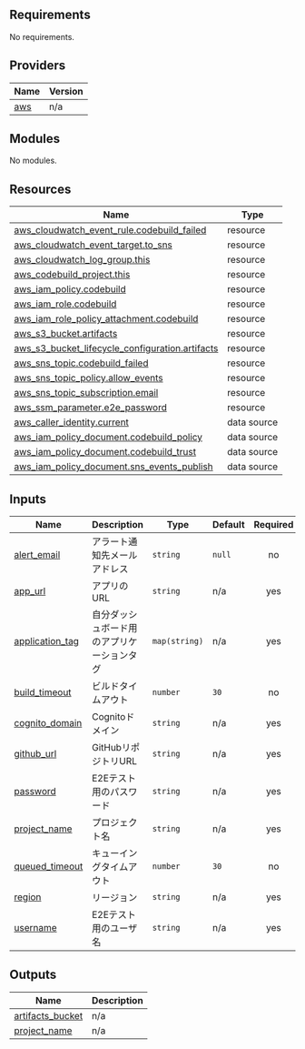 <!-- BEGIN_TF_DOCS -->
## Requirements

No requirements.

## Providers

| Name | Version |
|------|---------|
| <a name="provider_aws"></a> [aws](#provider\_aws) | n/a |

## Modules

No modules.

## Resources

| Name | Type |
|------|------|
| [aws_cloudwatch_event_rule.codebuild_failed](https://registry.terraform.io/providers/hashicorp/aws/latest/docs/resources/cloudwatch_event_rule) | resource |
| [aws_cloudwatch_event_target.to_sns](https://registry.terraform.io/providers/hashicorp/aws/latest/docs/resources/cloudwatch_event_target) | resource |
| [aws_cloudwatch_log_group.this](https://registry.terraform.io/providers/hashicorp/aws/latest/docs/resources/cloudwatch_log_group) | resource |
| [aws_codebuild_project.this](https://registry.terraform.io/providers/hashicorp/aws/latest/docs/resources/codebuild_project) | resource |
| [aws_iam_policy.codebuild](https://registry.terraform.io/providers/hashicorp/aws/latest/docs/resources/iam_policy) | resource |
| [aws_iam_role.codebuild](https://registry.terraform.io/providers/hashicorp/aws/latest/docs/resources/iam_role) | resource |
| [aws_iam_role_policy_attachment.codebuild](https://registry.terraform.io/providers/hashicorp/aws/latest/docs/resources/iam_role_policy_attachment) | resource |
| [aws_s3_bucket.artifacts](https://registry.terraform.io/providers/hashicorp/aws/latest/docs/resources/s3_bucket) | resource |
| [aws_s3_bucket_lifecycle_configuration.artifacts](https://registry.terraform.io/providers/hashicorp/aws/latest/docs/resources/s3_bucket_lifecycle_configuration) | resource |
| [aws_sns_topic.codebuild_failed](https://registry.terraform.io/providers/hashicorp/aws/latest/docs/resources/sns_topic) | resource |
| [aws_sns_topic_policy.allow_events](https://registry.terraform.io/providers/hashicorp/aws/latest/docs/resources/sns_topic_policy) | resource |
| [aws_sns_topic_subscription.email](https://registry.terraform.io/providers/hashicorp/aws/latest/docs/resources/sns_topic_subscription) | resource |
| [aws_ssm_parameter.e2e_password](https://registry.terraform.io/providers/hashicorp/aws/latest/docs/resources/ssm_parameter) | resource |
| [aws_caller_identity.current](https://registry.terraform.io/providers/hashicorp/aws/latest/docs/data-sources/caller_identity) | data source |
| [aws_iam_policy_document.codebuild_policy](https://registry.terraform.io/providers/hashicorp/aws/latest/docs/data-sources/iam_policy_document) | data source |
| [aws_iam_policy_document.codebuild_trust](https://registry.terraform.io/providers/hashicorp/aws/latest/docs/data-sources/iam_policy_document) | data source |
| [aws_iam_policy_document.sns_events_publish](https://registry.terraform.io/providers/hashicorp/aws/latest/docs/data-sources/iam_policy_document) | data source |

## Inputs

| Name | Description | Type | Default | Required |
|------|-------------|------|---------|:--------:|
| <a name="input_alert_email"></a> [alert\_email](#input\_alert\_email) | アラート通知先メールアドレス | `string` | `null` | no |
| <a name="input_app_url"></a> [app\_url](#input\_app\_url) | アプリのURL | `string` | n/a | yes |
| <a name="input_application_tag"></a> [application\_tag](#input\_application\_tag) | 自分ダッシュボード用のアプリケーションタグ | `map(string)` | n/a | yes |
| <a name="input_build_timeout"></a> [build\_timeout](#input\_build\_timeout) | ビルドタイムアウト | `number` | `30` | no |
| <a name="input_cognito_domain"></a> [cognito\_domain](#input\_cognito\_domain) | Cognitoドメイン | `string` | n/a | yes |
| <a name="input_github_url"></a> [github\_url](#input\_github\_url) | GitHubリポジトリURL | `string` | n/a | yes |
| <a name="input_password"></a> [password](#input\_password) | E2Eテスト用のパスワード | `string` | n/a | yes |
| <a name="input_project_name"></a> [project\_name](#input\_project\_name) | プロジェクト名 | `string` | n/a | yes |
| <a name="input_queued_timeout"></a> [queued\_timeout](#input\_queued\_timeout) | キューイングタイムアウト | `number` | `30` | no |
| <a name="input_region"></a> [region](#input\_region) | リージョン | `string` | n/a | yes |
| <a name="input_username"></a> [username](#input\_username) | E2Eテスト用のユーザ名 | `string` | n/a | yes |

## Outputs

| Name | Description |
|------|-------------|
| <a name="output_artifacts_bucket"></a> [artifacts\_bucket](#output\_artifacts\_bucket) | n/a |
| <a name="output_project_name"></a> [project\_name](#output\_project\_name) | n/a |
<!-- END_TF_DOCS -->